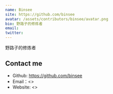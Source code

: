 ```yaml
---
name: Binsee
site: https://github.com/binsee
avatar: /assets/contributors/binsee/avatar.png
bio: 野路子的修炼者
email: 
twitter: 
---
```


野路子的修炼者

## Contact me

- Github: <https://github.com/binsee>
- Email：<>
- Website: <>
